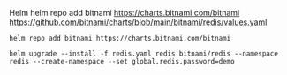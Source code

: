Helm
helm repo add bitnami https://charts.bitnami.com/bitnami
https://github.com/bitnami/charts/blob/main/bitnami/redis/values.yaml

```
helm repo add bitnami https://charts.bitnami.com/bitnami

helm upgrade --install -f redis.yaml redis bitnami/redis --namespace redis --create-namespace --set global.redis.password=demo
```
